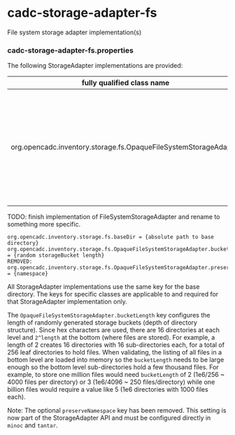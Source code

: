 # cadc-storage-adapter-fs
File system storage adapter implementation(s)

### cadc-storage-adapter-fs.properties

The following StorageAdapter implementations are provided:

|fully qualified class name|description|
|--------------------------|-----------|
|org.opencadc.inventory.storage.fs.OpaqueFileSystemStorageAdapter|stores files in an opaque structure in the filesystem, requires POSIX extended attribute support, iterator: scalable|

TODO: finish implementation of FileSystemStorageAdapter and rename to something more specific.

```
org.opencadc.inventory.storage.fs.baseDir = {absolute path to base directory}
org.opencadc.inventory.storage.fs.OpaqueFileSystemStorageAdapter.bucketLength = {random storageBucket length}
REMOVED: org.opencadc.inventory.storage.fs.OpaqueFileSystemStorageAdapter.preserveNamespace = {namespace}
```

All StorageAdapter implementations use the same key for the base directory. The keys for specific classes are applicable to and required for that StorageAdapter implementation only.

The `OpaqueFileSystemStorageAdapter.bucketLength` key configures the length of randomly generated storage buckets (depth of directory structure). Since hex characters are used, there are 16
directories at each level and `2^length` at the bottom (where files are stored). For example, a length of 2 creates 16 directories with 16 sub-directories each, for a total of 256 leaf directories
to hold files. When validating, the listing of all files in a bottom level are loaded into memory so
the `bucketLength` needs to be large enough so the bottom level sub-directories hold a few thousand files. For example, to store one million files would need `bucketLength` of 2 (1e6/256 ~ 4000 files per directory) or 3 (1e6/4096 ~ 250 files/directory) while one billion files would require a value like 5 (1e6 directories with 1000 files each).

Note: The optional `preserveNamespace` key  has been removed. This setting is now part of the StorageAdapter API and
must be configured directly in `minoc` and `tantar`.

